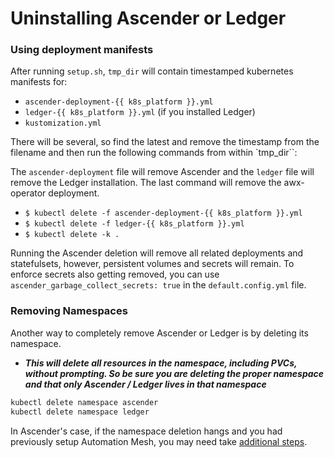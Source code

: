 # Uninstalling Ascender or Ledger

### Using deployment manifests
After running `setup.sh`, `tmp_dir` will contain timestamped kubernetes manifests for:

- `ascender-deployment-{{ k8s_platform }}.yml`
- `ledger-{{ k8s_platform }}.yml` (if you installed Ledger)
- `kustomization.yml`

There will be several, so find the latest and remove the timestamp from the filename and then run the following
commands from within `tmp_dir``:

The `ascender-deployment` file will remove Ascender and the `ledger` file will remove the Ledger installation. The last command will remove the awx-operator deployment.

- `$ kubectl delete -f ascender-deployment-{{ k8s_platform }}.yml`
- `$ kubectl delete -f ledger-{{ k8s_platform }}.yml`
- `$ kubectl delete -k .`

Running the Ascender deletion will remove all related deployments and
statefulsets, however, persistent volumes and secrets will remain. To
enforce secrets also getting removed, you can use
`ascender_garbage_collect_secrets: true` in the `default.config.yml`
file.


### Removing Namespaces
Another way to completely remove Ascender or Ledger is by deleting its namespace.

- ***This will delete all resources in the namespace, including PVCs, without prompting.  So be sure you are deleting the proper namespace and that only Ascender / Ledger lives in that namespace***

```bash
kubectl delete namespace ascender
kubectl delete namespace ledger
```

In Ascender's case, if the namespace deletion hangs and you had previously setup Automation Mesh, you may need take [additional steps](../issues/delete_namespace.md).